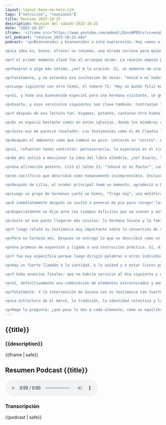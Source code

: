 ```yaml
---
layout: layout-base-no-hero.njk
tags: ["servicios", "reuniones"]
title: Reunion 2025-10-25
description: Reunión del sábado 2025-10-25
date: "2025-10-25"
iframe: '<iframe src="https://www.youtube.com/embed/jDzncWP0Ors?si=ena8N9QBBdnJ2W9s" title="YouTube video player" frameborder="0" allow="accelerometer; autoplay; clipboard-write; encrypted-media; gyroscope; picture-in-picture; web-share" referrerpolicy="strict-origin-when-cross-origin" allowfullscreen></iframe>'
url_podcast: "reunion_2025-10-25.m4a"
podcast: '<p>Bienvenidas y bienvenidos a esta exploración. Hoy vamos a analizar juntos una reunión muy específica: es el servicio de la Iglesia Evangélica Asamblea de Dios Cristo Redentor (la IEAD CR) del 25 de octubre de 2025. Tenemos la transcripción de ese día y también partes del himnario que usaron, Himnos de Sion.</p>

<p>La idea es, bueno, ofrecer un resumen, una mirada cercana para quien visite la página web de la Iglesia, ya sea para conocer cómo son sus encuentros o, pues, para recordar este servicio en particular. Listos, vamos a ver los momentos clave. Exacto.</p>

<p>Y el primer momento clave fue el arranque mismo. La reunión empezó pidiendo a todos que se pusieran de pie y cantaron un himno, el número 10, "Cuando allá se pase lista". Un clásico, ¿no? Que evoca de inmediato esa expectativa del regreso de Cristo y la importancia de, bueno, estar listos. Ajá, esa frase "A mi nombre, yo feliz responderé" ya te dice mucho y de esa, digamos, esperanza colectiva.</p>

<p>Pasaron a algo más íntimo, ¿no? A la oración. Sí, un momento de oración comunitaria. El que dirigió invitó a clamar al Señor, mencionó la promesa bíblica "Clama a mí, y yo te responderé", y las peticiones fueron variadas, por lo que veo. Guía del Espíritu Santo, fortaleza, protección contra el mal... correcto. Y también algo muy honesto sobre la fragilidad humana. Se dijo: "Todos le fallamos al Señor" reconociendo la necesidad de reconciliación.</p>

<p>Totalmente, y se extendió esa invitación de Jesús: "Venid a mí todos los que están trabajados y cargados". Este momento de oración es fundamental, creo yo. Refleja esa dependencia de la comunidad en Dios, tanto para lo personal como para lo grupal. Exacto. Y se nota un énfasis fuerte en buscar fortaleza, perdón, liberarse de cargas. Se establece un tono de humildad, pero también de esperanza desde el principio.</p>

<p>Luego siguieron con otro himno, el número 71: "Hay un mundo feliz más allá". Así es, se centra claramente en la esperanza de la vida eterna: el cielo, un lugar sin dolor junto a Jesús. Después de cantar ese himno, invitaron a la congregación a tomar asiento.</p>

<p>Sí, y hubo una bienvenida especial para una hermana visitante, un gesto de apertura. Y de ahí se pasó a la lectura de apertura de las Escrituras. ¿Qué fue Juan 3, versículos 16 al 21? Un pasaje, bueno, súper conocido, crucial en el cristianismo. Sí, el 16: "Porque de tal manera amó Dios al mundo" es casi el Evangelio en miniatura para muchos: amor sacrificial de Dios, salvación por fe en Jesús, la promesa de vida eterna. Pero la lectura siguió hasta el 21, ¿no?</p>

<p>Exacto, y esos versículos siguientes son clave también. Contrastan la luz, la verdad, las buenas obras con las tinieblas, o sea, el mal, el rechazo de la luz por temor a ser reprendido, expuesto. Quien leía enfatizó eso, que Dios envió a su hijo no para condenar, sino para salvar, un punto central. Ese pasaje, Juan 3:16-21, realmente ancla teológicamente toda la reunión, tiene sentido.</p>

<p>Y después de esa lectura tan, digamos, potente, cantaron otro himno, el número 3: "Cerca de ti, Señor". Expresa más un deseo de intimidad con Dios, ¿verdad? Sí, es un cambio de enfoque: del gran plan de salvación al anhelo personal de cercanía con Dios. Y esto preparó bien el terreno para lo que llaman un "tiempo de oportunidades". ¿Qué son exactamente esas oportunidades? Suena interesante.</p>

<p>Es un espacio bastante común en estas iglesias, donde los miembros comparten testimonios, agradecimientos, experiencias personales de fe. Es donde la doctrina se conecta con la vida diaria. Ah, como lo que compartió la hermana Claudia. Agradeció por el trabajo de su esposo e hijos, sí, y por el cumpleaños de un joven, Santiago, que estaba presente. También por superar situaciones difíciles. Y hasta contó que le habían regalado una guitarra, cosas muy concretas. Y mencionó algo sobre los jóvenes, ¿no? Que a veces les cuesta acercarse a la iglesia refiriéndose a Santiago.</p>

<p>Justo eso me pareció revelador. Los testimonios como el de Claudia fortalecen la fe individual, claro, pero también los lazos comunitarios y muestran las preocupaciones reales, como la relación con los más jóvenes. Mencionaste que citó implícitamente Isaías 40:31 sobre esperar en Jehová para tener nuevas fuerzas. Sí, al hablar de las dificultades y la necesidad de fortaleza. Es una referencia muy probable. Muestra cómo la comunidad busca ánimo en las Escrituras para los desafíos, incluidos los generacionales. Es la fe vivida.</p>

<p>Después el ambiente como que cambió un poco: cantaron un "corito". Así lo llama la transcripción. Ajá, los coritos suelen ser cantos más sencillos, a veces más espontáneos, con letras pegadizas. Este hablaba de llevar la Cruz, de la recompensa celestial: "Ya viene la recompensa, ya no voy a llorar", y describía la Nueva Jerusalén: calles de oro, mar de cristal.</p>

<p>Sí, refuerzan temas centrales: perseverancia, la esperanza en el cielo, la confianza en Dios. Y el que dirigía, veo aquí, intercaló comentarios sobre la grandeza de Dios, su poder. Habló del Espíritu Santo, la libertad que trae, y contrastó la paz dentro de la Iglesia con el mundo exterior. Ese contraste es un tema frecuente. Mencionó noticias de hambre, terremotos, pestes, muertes, para subrayar la iglesia como un refugio y la necesidad de elegir el camino de Dios.</p>

<p>De ahí volvió a mencionar la idea del libre albedrío, ¿no? Exacto, la idea de que Dios no fuerza, pero anhela la salvación de todos. Presenta la fe como una elección personal crucial frente a un panorama difícil. Y hablando de elecciones y experiencias personales, siguió la hermana Lilia. Su participación fue intensa. Sí, muy emotiva y rica en temas. Expresó su necesidad de renovar el "primer amor" por Dios. Habló de una lucha interna entre la tristeza y el deseo de estar bien espiritualmente. Y dijo algo fuerte: que el dinero no da la felicidad, que solo Dios llena ese vacío del corazón.</p>

<p>Una afirmación potente. Citó el Salmo 23, "Jehová es mi Pastor", como su fuente de consuelo. Eso ilustra perfectamente cómo las Escrituras se vuelven un soporte personal vital. Y fue muy valiente al compartir su testimonio de haber sufrido depresión y cómo sintió que el Señor la ayudó. Enfatizó mucho buscar a Dios antes que a las personas, porque Él no juzga ni critica, según sus palabras. Una distinción importante para ella: diferencia la aceptación divina del juicio humano. Y conectó todo esto con el amor inmenso de Dios al entregar a Jesús.</p>

<p>Un sacrificio que describió como humanamente incomprensible. Incluso cantó una alabanza, "Hoy vengo a pedir perdón", inspirada en el testimonio de sanación de otra mujer con cáncer. Ajá. Eso añade la dimensión de la fe en la sanación divina, otro aspecto importante en estas comunidades. Y su cierre me pareció muy honesto: "No crea que porque venimos a la iglesia somos perfectos". Esa frase es clave, es una invitación a acercarse a Dios sin importar la condición, reconociendo la imperfección humana. Refuerza la idea de la Iglesia no como un Museo de Santos, sino como un hospital para necesitados.</p>

<p>Después de Lilia, el orador principal tomó un momento, agradeció a Dios y entonó un canto. Sí, se maravillaba. La letra decía: "Ayer y hoy es el mismo Dios, es el mismo poder, es el mismo amor", y mencionó los milagros de Jesús: ciegos ven, mudos hablan, paralítico sanan. Es un canto que refuerza la inmutabilidad de Dios, su poder constante. Al recordar los milagros bíblicos, se anima a la congregación a creer que Dios sigue obrando hoy de manera sobrenatural. Es un llamado a la confianza.</p>

<p>Luego un grupo de hermanas cantó un himno, "Trigo soy", una metáfora agrícola muy bíblica: los creyentes como parte valiosa de la cosecha de Dios, redimidos por la sangre de Cristo. "Trigo soy del granero del Señor", dice la letra. Es una imagen de pertenencia. Que lo cantara un grupo de mujeres también es significativo, ¿no? Muestra su participación activa. Totalmente, resalta su rol en la adoración comunitaria.</p>

<p>E inmediatamente después se invitó a ponerse de pie para recoger las ofrendas mientras cantaban otro corito, "Vengo a decirte". La ofrenda vista como un acto de adoración práctico. Se integra así con la música, manteniendo la atmósfera. Y aquí es donde se volvió a conectar fuerte con el mensaje principal basado en Juan 3:16-21. Exacto. Se reiteró el amor de Dios, la salvación por medio de Jesús, el contraste entre luz y tinieblas, y la urgencia de volverse a Dios.</p>

<p>Especialmente se dijo ante los tiempos difíciles que se vienen y antes de que, bueno, las puertas se cierren. Hay un sentido de apremio ahí. Se subraya de nuevo la teología central: amor de Dios, fe en Jesús como único camino, la condenación como rechazo a la luz y un llamado muy claro al arrepentimiento y la conversión enmarcado en esa perspectiva del fin de los tiempos, la escatología.</p>

<p>Justo en ese punto llegaron más visitas: la hermana Susana y la familia del hermano Víctor. Ah, sí. Y la hermana Susana tuvo una participación bastante destacada, muy extensa. Sí. Primero agradeció a Dios, pidió perdón por las fallas como otros, compartió noticias de campañas evangélicas en otro lugar, un gesto que mantuvo esa conexión con la obra misionera más amplia. Citó 1 Juan 3: "Mirad, cuál amor nos ha dado el Padre para que seamos llamados hijos de Dios" anclando su participación en la Escritura también.</p>

<p>Y luego relató su testimonio muy impactante sobre la conversión de su esposo. Contó que le dio un ultimátum, básicamente, y cómo Dios transformó su hogar radicalmente. Ese tipo de testimonio personal es muy poderoso en estos contextos. Ilustra la fe en la acción transformadora de Dios en la familia, incluso en medio de conflictos. Presenta la fe y la firmeza como herramientas de cambio real.</p>

<p>Pero no terminó ahí. Después se entregó lo que se describió como un mensaje profético. Ajá, aquí vemos un ejemplo claro de cómo opera la palabra profética en contextos pentecostales. Fue dirigido específicamente al líder del servicio. Citó Isaías 42:10: "No temas, porque yo estoy contigo", le dijo. "Siempre te ayudaré, siempre te sustentaré con la diestra de mi justicia". Palabras de ánimo fuerte. Exacto. Se basa en un texto bíblico para dar autoridad al mensaje. Busca infundir ánimo al liderazgo y anunció crecimiento futuro para la iglesia, dijo: "Este lugar se va a llenar".</p>

<p>Una promesa de expansión y ligada a una instrucción práctica. Sí, dijo que necesitaban preparar más obreros, diáconos, diaconisas, o sea, roles de servicio. Preparación para el crecimiento anunciado. Pero también hubo una advertencia, ¿cierto? Advirtió contra la murmuración y las divisiones, algo que podría frenar ese crecimiento, supongo. Es común que estas palabras proféticas incluyan tanto promesas como advertencias sobre peligros espirituales. La unidad es un tema central.</p>

<p>Y fue muy específica porque luego dirigió palabras a otros individuos presentes. Sí, eso es característico. Al hermano Víctor y su esposa los llamó a mayor participación y obediencia, como a "ponerse las pilas", diríamos coloquialmente. Algo así. Y a la hermana Lilia, la que había compartido su lucha, la animó a perseverar, o sea, un mensaje muy personalizado. Refleja esa creencia en una guía divina detallada, personal y comunitaria a través de dones espirituales.</p>

<p>Hay un fuerte llamado a la santidad, a la unidad y a estar listos para la obra de Dios. Ya para cerrar el servicio, la misma hermana, Susana, dirigió la oración final, sí, pidiendo por las ofrendas recogidas, por sanidad, por fortaleza, por la intervención de Dios en las vidas, una oración de cierre abarcadora. Y cantaron un himno de despedida, el 113, "Bienvenidos", que parece que lo usan también al empezar. Ese uso doble es curioso. Quizás simboliza que la bienvenida a Dios y a la comunidad es continua o un saludo para la próxima vez.</p>

<p>Y hubo anuncios finales: que no habría servicio al día siguiente y que se celebrarían el cumpleaños de Santiago después de la reunión. Detalles prácticos y sociales que muestran esa dimensión de comunidad, de familia extendida. Entonces, para resumir esta reunión para alguien que no estuvo, fue una mezcla intensa, ¿no?</p>

<p>Sí, definitivamente una combinación de elementos estructurados y momentos más espontáneos. Por un lado, los himnos del himnario, como "Cuando allá se pase lista" o "Hay un mundo feliz". La lectura central de Juan 3, la oración comunitaria, estructura, exacto. Y por otro lado, la gran espontaneidad y emoción de los testimonios personales. Como los de las hermanas Claudia y Lilia, pusieron, digamos, carne y hueso a la fe, compartiendo luchas y gratitudes muy reales.</p>

<p>Totalmente. Y la intervención de Susana con su testimonio tan fuerte y esa palabra profética añadió un elemento carismático muy claro de guía divina, percibida como directa, específica, tanto para la comunidad como para individuos. Fue como un ir y venir entre la tradición, lo conocido del himnario y la Biblia, y la experiencia personal, lo carismático. Sí, todo girando en torno a ese mensaje central del amor de Dios en Jesús, la salvación, la luz, pero vivido y expresado de formas muy diversas por cada persona. Y ahí está quizá lo más interesante para entender esta dinámica: la estructura y la espontaneidad no parecen opuestas. No, para nada. Parecen alimentarse mutuamente.</p>

<p>La estructura da el marco, la tradición, la identidad colectiva y la espontaneidad, los testimonios, los coritos cantados con fervor. La profecía facilita esos encuentros que se sienten muy personales, muy directos con lo divino. Me parece que esa combinación es lo que nutre la fe en esa comunidad, tanto lo colectivo como lo individual. Precisamente buscan nutrir ambas dimensiones. Y esto, bueno, nos deja pensando: ¿cómo influye realmente esta interacción entre lo estructurado y lo espontáneo en la formación de la fe de la gente y en la vida comunitaria?</p>

<p>Hago la pregunta: ¿qué peso le dan a cada elemento, cómo se equilibra y cómo ese equilibrio, o la falta de él, podría impactar la experiencia de las personas? Claro, reflexionando sobre lo que escuchamos, podríamos preguntarnos cómo otras comunidades de fe manejan esta tensión, esta mezcla entre tradición y vivencia espontánea. ¿Qué impacto tiene ese balance en la experiencia espiritual individual y en la vitalidad general de la comunidad? Es algo sin duda en qué pensar al explorar distintas expresiones de fe.</p>'
---
```


<section class="reunion section bg-gray-ligth">
  <article class="container full-lg-screen">
    <h2 class="section-title">{{title}}</h2>
    <aside class="text-center">
      <h3 class="p1">{{description}}</h3>
      <div class="video-responsive-container">
        {{iframe | safe}}
      </div>
    </aside>
  </article>

  <article>
    <h2 class="p1">Resumen Podcast {{title}}</h2>
    <audio controls class="p1">
      <source src="/assets/audio/{{url_podcast|safe}}" type="audio/mp4">
      Tu navegador no soporta el elemento de audio.
    </audio>
    <h3 class="p1">Transcripción</h3>
    <div id="transcripcion-podcast">
      {{podcast | safe}}
    </div>
  </article>
</section>

